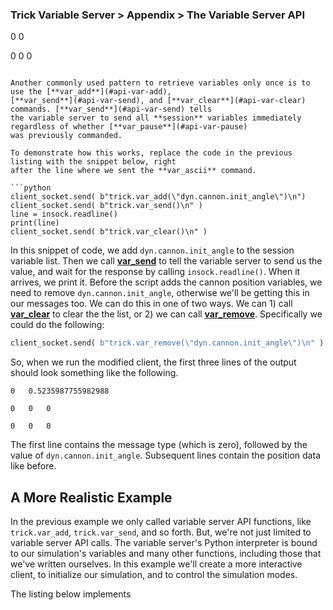 ### Trick Variable Server > Appendix > The Variable Server API

0	0

0	0	0
```

Another commonly used pattern to retrieve variables only once is to use the [**var_add**](#api-var-add),
[**var_send**](#api-var-send), and [**var_clear**](#api-var-clear) commands. [**var_send**](#api-var-send) tells
the variable server to send all **session** variables immediately regardless of whether [**var_pause**](#api-var-pause)
was previously commanded.

To demonstrate how this works, replace the code in the previous listing with the snippet below, right
after the line where we sent the **var_ascii** command.

```python
client_socket.send( b"trick.var_add(\"dyn.cannon.init_angle\")\n")
client_socket.send( b"trick.var_send()\n" )
line = insock.readline()
print(line)
client_socket.send( b"trick.var_clear()\n" )
```

In this snippet of code, we add  ```dyn.cannon.init_angle``` to the session
variable list. Then we call [**var_send**](#api-var-send) to tell the variable
server to send us the value, and wait for the response by calling
```insock.readline()```. When it arrives, we print it. Before the script adds
the cannon position variables, we need to remove ```dyn.cannon.init_angle```,
otherwise we'll be getting this in our messages too. We can do this in one of
two ways. We can 1) call [**var_clear**](#api-var-clear) to clear the the list,
or 2) we can call [**var_remove**](#api-var-remove). Specifically we could do
the following:

```python
client_socket.send( b"trick.var_remove(\"dyn.cannon.init_angle\")\n" )
```

So, when we run the modified client, the first three lines of the output should
look something like the following.

```
0	0.5235987755982988

0	0	0

0	0	0
```

The first line contains the message type (which is zero), followed by the value
of  ```dyn.cannon.init_angle```. Subsequent lines contain the position data like
before.

<a id=a-more-realistic-example></a>
## A More Realistic Example

In the previous example we only called variable server API functions, like
```trick.var_add```, ```trick.var_send```, and so forth. But, we're not
just limited to variable server API calls. The variable server's Python
interpreter is bound to our simulation's variables and many other functions,
including those that we've written ourselves. In this example we'll create a
more interactive client, to initialize our simulation, and to control the
simulation modes.

The listing below implements
